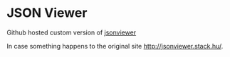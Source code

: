 # JSON Viewer


Github hosted custom version of [jsonviewer](https://mitinsany.github.io/jsonviewer/)

In case something happens to the original site http://jsonviewer.stack.hu/.
